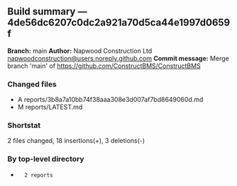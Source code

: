 ## Build summary — 4de56dc6207c0dc2a921a70d5ca44e1997d0659f

**Branch:** main
**Author:** Napwood Construction Ltd <napwoodconstruction@users.noreply.github.com>
**Commit message:** Merge branch 'main' of https://github.com/ConstructBMS/ConstructBMS

### Changed files
 - A	reports/3b8a7a10bb74f38aaa308e3d007af7bd8649060d.md
 - M	reports/LATEST.md

### Shortstat
 2 files changed, 18 insertions(+), 3 deletions(-)

### By top-level directory
 -       2 reports
